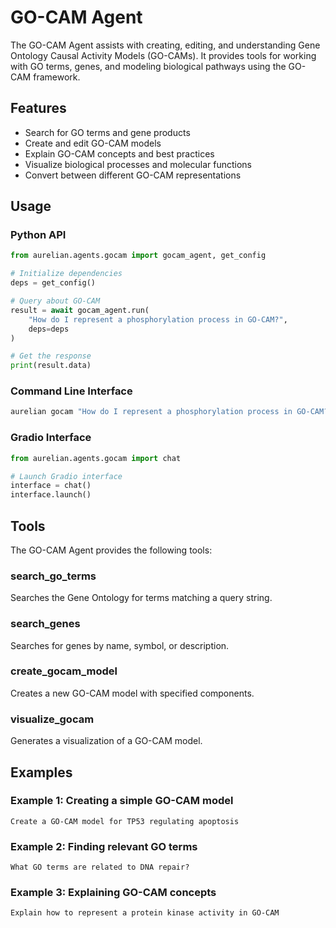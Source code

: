 # GO-CAM Agent

The GO-CAM Agent assists with creating, editing, and understanding Gene Ontology Causal Activity Models (GO-CAMs). It provides tools for working with GO terms, genes, and modeling biological pathways using the GO-CAM framework.

## Features

- Search for GO terms and gene products
- Create and edit GO-CAM models
- Explain GO-CAM concepts and best practices
- Visualize biological processes and molecular functions
- Convert between different GO-CAM representations

## Usage

### Python API

```python
from aurelian.agents.gocam import gocam_agent, get_config

# Initialize dependencies
deps = get_config()

# Query about GO-CAM
result = await gocam_agent.run(
    "How do I represent a phosphorylation process in GO-CAM?",
    deps=deps
)

# Get the response
print(result.data)
```

### Command Line Interface

```bash
aurelian gocam "How do I represent a phosphorylation process in GO-CAM?"
```

### Gradio Interface

```python
from aurelian.agents.gocam import chat

# Launch Gradio interface
interface = chat()
interface.launch()
```

## Tools

The GO-CAM Agent provides the following tools:

### search_go_terms

Searches the Gene Ontology for terms matching a query string.

### search_genes

Searches for genes by name, symbol, or description.

### create_gocam_model

Creates a new GO-CAM model with specified components.

### visualize_gocam

Generates a visualization of a GO-CAM model.

## Examples

### Example 1: Creating a simple GO-CAM model

```
Create a GO-CAM model for TP53 regulating apoptosis
```

### Example 2: Finding relevant GO terms

```
What GO terms are related to DNA repair?
```

### Example 3: Explaining GO-CAM concepts

```
Explain how to represent a protein kinase activity in GO-CAM
```